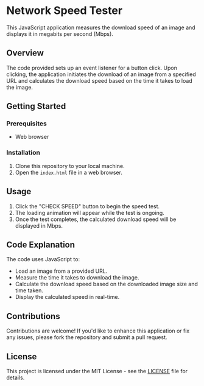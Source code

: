 # Network Speed Tester

This JavaScript application measures the download speed of an image and displays it in megabits per second (Mbps).

## Overview

The code provided sets up an event listener for a button click. Upon clicking, the application initiates the download of an image from a specified URL and calculates the download speed based on the time it takes to load the image.

## Getting Started

### Prerequisites

- Web browser

### Installation

1. Clone this repository to your local machine.
2. Open the `index.html` file in a web browser.

## Usage

1. Click the "CHECK SPEED" button to begin the speed test.
2. The loading animation will appear while the test is ongoing.
3. Once the test completes, the calculated download speed will be displayed in Mbps.

## Code Explanation

The code uses JavaScript to:

- Load an image from a provided URL.
- Measure the time it takes to download the image.
- Calculate the download speed based on the downloaded image size and time taken.
- Display the calculated speed in real-time.

## Contributions

Contributions are welcome! If you'd like to enhance this application or fix any issues, please fork the repository and submit a pull request.

## License

This project is licensed under the MIT License - see the [LICENSE](LICENSE) file for details.
